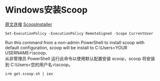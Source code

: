 # Windows安装Scoop
[原文连接](https://muxiner.github.io/using-scoop/)
[ScoopInstaller](https://github.com/ScoopInstaller/Install#for-admin)
```shell
Set-ExecutionPolicy -ExecutionPolicy RemoteSigned -Scope CurrentUser
```
Run this command from a non-admin PowerShell to install scoop with default configuration, scoop will be install to C:\Users\<YOUR USERNAME>\scoop.  
从非管理员 PowerShell 运行此命令以使用默认配置安装 scoop，scoop 将安装到 C:\Users\<您的用户名>\scoop。
```shell
irm get.scoop.sh | iex
```
